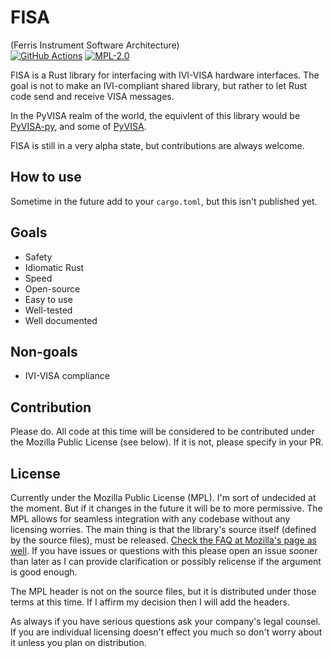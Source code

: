 # FISA
(Ferris Instrument Software Architecture)  
[![GitHub Actions](https://img.shields.io/github/workflow/status/RossSmyth/fisa/Rust?style=for-the-badge)](https://github.com/RossSmyth/fisa/blob/main/.github/workflows/main.yml)
[![MPL-2.0](https://img.shields.io/github/license/RossSmyth/fisa?style=for-the-badge)](https://www.mozilla.org/en-US/MPL/2.0/)

FISA is a Rust library for interfacing with IVI-VISA hardware interfaces. The goal is not to make an IVI-compliant shared library, but rather to let Rust code send and receive VISA messages.

In the PyVISA realm of the world, the equivlent of this library would be [PyVISA-py](https://github.com/pyvisa/pyvisa-py), and some of [PyVISA](https://github.com/pyvisa/pyvisa).

FISA is still in a very alpha state, but contributions are always welcome.

## How to use
Sometime in the future add to your `cargo.toml`, but this isn't published yet.

## Goals
* Safety
* Idiomatic Rust
* Speed
* Open-source
* Easy to use
* Well-tested
* Well documented

## Non-goals
* IVI-VISA compliance

## Contribution
Please do. All code at this time will be considered to be contributed under the Mozilla Public License (see below). If it is not, please specify in your PR.

## License
Currently under the Mozilla Public License (MPL). I'm sort of undecided at the moment. But if it changes in the future it will be to more permissive. The MPL allows for seamless integration with any codebase without any licensing worries. The main thing is that the library's source itself (defined by the source files), must be released. [Check the FAQ at Mozilla's page as well](https://www.mozilla.org/en-US/MPL/2.0/FAQ/). If you have issues or questions with this please open an issue sooner than later as I can provide clarification or possibly relicense if the argument is good enough.

The MPL header is not on the source files, but it is distributed under those terms at this time. If I affirm my decision then I will add the headers.

As always if you have serious questions ask your company's legal counsel. If you are individual licensing doesn't effect you much so don't worry about it unless you plan on distribution.
